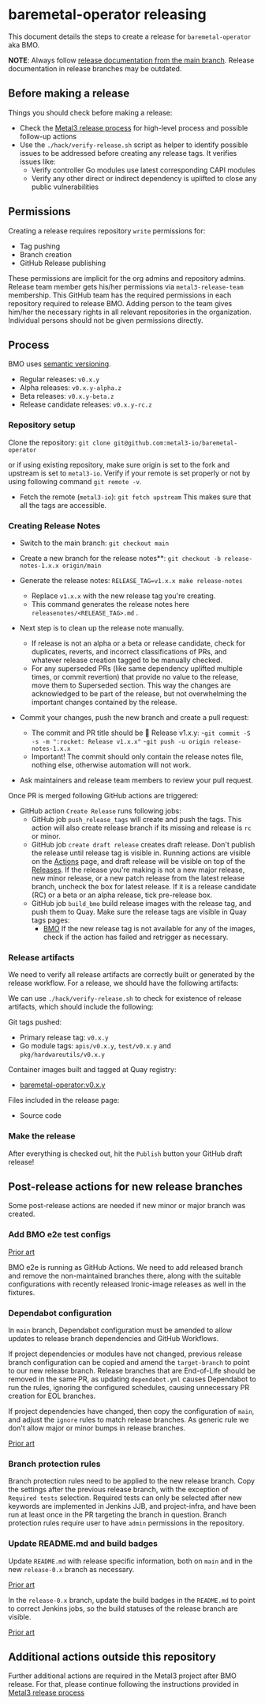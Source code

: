 # baremetal-operator releasing

This document details the steps to create a release for `baremetal-operator` aka
BMO.

**NOTE**: Always follow
[release documentation from the main branch](https://github.com/metal3-io/baremetal-operator/blob/main/docs/releasing.md).
Release documentation in release branches may be outdated.

## Before making a release

Things you should check before making a release:

- Check the
  [Metal3 release process](https://github.com/metal3-io/metal3-docs/blob/main/processes/releasing.md)
  for high-level process and possible follow-up actions
- Use the `./hack/verify-release.sh` script as helper to identify possible
  issues to be addressed before creating any release tags. It verifies issues
  like:
   - Verify controller Go modules use latest corresponding CAPI modules
   - Verify any other direct or indirect dependency is uplifted to close any public
     vulnerabilities

## Permissions

Creating a release requires repository `write` permissions for:

- Tag pushing
- Branch creation
- GitHub Release publishing

These permissions are implicit for the org admins and repository admins. Release
team member gets his/her permissions via `metal3-release-team` membership. This
GitHub team has the required permissions in each repository required to release
BMO. Adding person to the team gives him/her the necessary rights in all
relevant repositories in the organization. Individual persons should not be
given permissions directly.

## Process

BMO uses [semantic versioning](https://semver.org).

- Regular releases: `v0.x.y`
- Alpha releases: `v0.x.y-alpha.z`
- Beta releases: `v0.x.y-beta.z`
- Release candidate releases: `v0.x.y-rc.z`

### Repository setup

Clone the repository: `git clone git@github.com:metal3-io/baremetal-operator`

or if using existing repository, make sure origin is set to the fork and
upstream is set to `metal3-io`. Verify if your remote is set properly or not
by using following command `git remote -v`.

- Fetch the remote (`metal3-io`): `git fetch upstream`
This makes sure that all the tags are accessible.

### Creating Release Notes

- Switch to the main branch: `git checkout main`

- Create a new branch for the release notes**:
  `git checkout -b release-notes-1.x.x origin/main`

- Generate the release notes: `RELEASE_TAG=v1.x.x make release-notes`
   - Replace `v1.x.x` with the new release tag you're creating.
   - This command generates the release notes here
     `releasenotes/<RELEASE_TAG>.md` .

- Next step is to clean up the release note manually.
   - If release is not an alpha or a beta or release candidate, check for duplicates,
     reverts, and incorrect classifications of PRs, and whatever release
     creation tagged to be manually checked.
   - For any superseded PRs (like same dependency uplifted multiple times, or
     commit revertion) that provide no value to the release, move them to
     Superseded section. This way the changes are acknowledged to be part of the
     release, but not overwhelming the important changes contained by the
     release.

- Commit your changes, push the new branch and create a pull request:
   - The commit and PR title should be 🚀 Release v1.x.y:
      -`git commit -S -s -m ":rocket: Release v1.x.x"`
      -`git push -u origin release-notes-1.x.x`
   - Important! The commit should only contain the release notes file, nothing
     else, otherwise automation will not work.

- Ask maintainers and release team members to review your pull request.

Once PR is merged following GitHub actions are triggered:

- GitHub action `Create Release` runs following jobs:
   - GitHub job `push_release_tags` will create and push the tags. This action
     will also create release branch if its missing and release is `rc` or
     minor.
   - GitHub job `create draft release` creates draft release. Don't publish the
     release until release tag is visible in. Running actions are visible on the
     [Actions](https://github.com/metal3-io/baremetal-operator/actions)
     page, and draft release will be visible on top of the
     [Releases](https://github.com/metal3-io/baremetal-operator/releases).
     If the release you're making is not a new major release, new minor release,
     or a new patch release from the latest release branch, uncheck the box for
     latest release. If it is a release candidate (RC) or a beta or an alpha
     release, tick pre-release box.
   - GitHub job `build_bmo` build release images with the
     release tag, and push them to Quay. Make sure the release tags are visible in
     Quay tags pages:
      - [BMO](https://quay.io/repository/metal3-io/baremetal-operator?tab=tags)
     If the new release tag is not available for any of the images, check if the
     action has failed and retrigger as necessary.

### Release artifacts

We need to verify all release artifacts are correctly built or generated by the
release workflow. For a release, we should have the following artifacts:

We can use `./hack/verify-release.sh` to check for existence of release artifacts,
which should include the following:

Git tags pushed:

- Primary release tag: `v0.x.y`
- Go module tags: `apis/v0.x.y`, `test/v0.x.y` and `pkg/hardwareutils/v0.x.y`

Container images built and tagged at Quay registry:

- [baremetal-operator:v0.x.y](https://quay.io/repository/metal3-io/baremetal-operator?tab=tags)

Files included in the release page:

- Source code

### Make the release

After everything is checked out, hit the `Publish` button your GitHub draft
release!

## Post-release actions for new release branches

Some post-release actions are needed if new minor or major branch was created.

### Add BMO e2e test configs

[Prior art](https://github.com/metal3-io/baremetal-operator/pull/1945)

BMO e2e is running as GitHub Actions. We need to add released branch and remove
the non-maintained branches there, along with the suitable configurations with
recently released Ironic-image releases as well in the fixtures.

### Dependabot configuration

In `main` branch, Dependabot configuration must be amended to allow updates
to release branch dependencies and GitHub Workflows.

If project dependencies or modules have not changed, previous release branch
configuration can be copied and amend the `target-branch` to point to our new
release branch. Release branches that are End-of-Life should be removed in the
same PR, as updating `dependabot.yml` causes Dependabot to run the rules,
ignoring the configured schedules, causing unnecessary PR creation for EOL
branches.

If project dependencies have changed, then copy the configuration of `main`,
and adjust the `ignore` rules to match release branches. As generic rule we
don't allow major or minor bumps in release branches.

[Prior art](https://github.com/metal3-io/baremetal-operator/pull/2427)

### Branch protection rules

Branch protection rules need to be applied to the new release branch. Copy the
settings after the previous release branch, with the exception of
`Required tests` selection. Required tests can only be selected after new
keywords are implemented in Jenkins JJB, and project-infra, and have been run at
least once in the PR targeting the branch in question. Branch protection rules
require user to have `admin` permissions in the repository.

### Update README.md and build badges

Update `README.md` with release specific information, both on `main` and in the
new `release-0.x` branch as necessary.

[Prior art](https://github.com/metal3-io/baremetal-operator/pull/1517)

In the `release-0.x` branch, update the build badges in the `README.md` to point
to correct Jenkins jobs, so the build statuses of the release branch are
visible.

[Prior art](https://github.com/metal3-io/baremetal-operator/pull/1518)

## Additional actions outside this repository

Further additional actions are required in the Metal3 project after BMO release.
For that, please continue following the instructions provided in
[Metal3 release process](https://github.com/metal3-io/metal3-docs/blob/main/processes/releasing.md)
